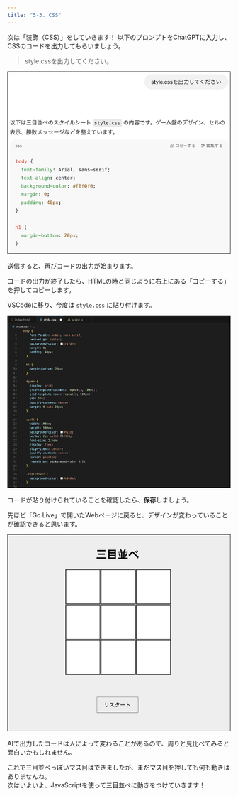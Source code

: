 ```yaml
---
title: "5-3. CSS"
---
```

次は「装飾（CSS）」をしていきます！
以下のプロンプトをChatGPTに入力し、CSSのコードを出力してもらいましょう。

>style.cssを出力してください。

![](/images/nagoya2025/chatgpt-css-sanmoku.png)

送信すると、再びコードの出力が始まります。

コードの出力が終了したら、HTMLの時と同じように右上にある「コピーする」を押してコピーします。

VSCodeに移り、今度は `style.css` に貼り付けます。

![](/images/nagoya2025/vscode-css-sanmoku-1.png)

コードが貼り付けられていることを確認したら、**保存**しましょう。

先ほど「Go Live」で開いたWebページに戻ると、デザインが変わっていることが確認できると思います。 

![](/images/nagoya2025/vscode-golive-test-sanmoku-2.png)

AIで出力したコードは人によって変わることがあるので、周りと見比べてみると面白いかもしれません。

これで三目並べっぽいマス目はできましたが、まだマス目を押しても何も動きはありませんね。  
次はいよいよ、JavaScriptを使って三目並べに動きをつけていきます！